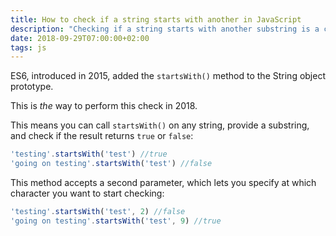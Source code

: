```yaml
---
title: How to check if a string starts with another in JavaScript
description: "Checking if a string starts with another substring is a common thing to do. See how to perform this check in JavaScript"
date: 2018-09-29T07:00:00+02:00
tags: js
---
```


ES6, introduced in 2015, added the `startsWith()` method to the String object prototype.

This is _the_ way to perform this check in 2018.

This means you can call `startsWith()` on any string, provide a substring, and check if the result returns `true` or `false`:

```js
'testing'.startsWith('test') //true
'going on testing'.startsWith('test') //false
```

This method accepts a second parameter, which lets you specify at which character you want to start checking:

```js
'testing'.startsWith('test', 2) //false
'going on testing'.startsWith('test', 9) //true
```